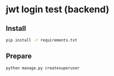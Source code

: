# jwt login test (backend)

## Install

```sh
pip install -r requirements.txt
```

## Prepare

```sh
python manage.py createsuperuser
```
